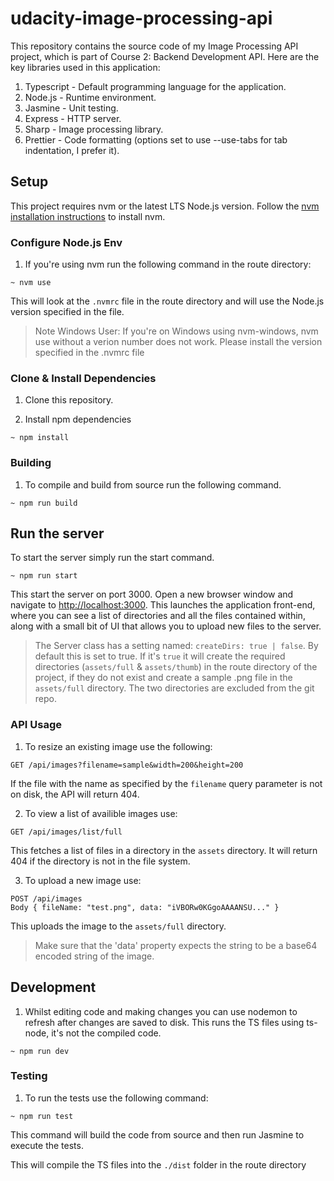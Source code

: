 # udacity-image-processing-api

This repository contains the source code of my Image Processing API project, which is part of Course 2: Backend Development API.
Here are the key libraries used in this application:

1. Typescript - Default programming language for the application.
2. Node.js - Runtime environment.
3. Jasmine - Unit testing.
4. Express - HTTP server.
5. Sharp - Image processing library.
6. Prettier - Code formatting (options set to use --use-tabs for tab indentation, I prefer it).

## Setup

This project requires nvm or the latest LTS Node.js version. Follow the [nvm installation instructions](https://github.com/nvm-sh/nvm) to install nvm.

### Configure Node.js Env

1. If you're using nvm run the following command in the route directory:

```shell
~ nvm use
```

This will look at the `.nvmrc` file in the route directory and will use the Node.js version specified in the file.

> Note Windows User: If you're on Windows using nvm-windows, nvm use without a verion number does not work. Please install the version specified in the .nvmrc file

### Clone & Install Dependencies

1. Clone this repository.

2. Install npm dependencies

```shell
~ npm install
```

### Building

1. To compile and build from source run the following command.

```shell
~ npm run build
```

## Run the server

To start the server simply run the start command.

```shell
~ npm run start
```

This start the server on port 3000. Open a new browser window and navigate to [http://localhost:3000](http:localhost:3000).
This launches the application front-end, where you can see a list of directories and all the files contained within, along
with a small bit of UI that allows you to upload new files to the server.

> The Server class has a setting named: `createDirs: true | false`. By default this is set to true. If it's `true` it will
> create the required directories (`assets/full` & `assets/thumb`) in the route directory of the project, if they do not
> exist and create a sample .png file in the `assets/full` directory.
> The two directories are excluded from the git repo.

### API Usage

1. To resize an existing image use the following:

```
GET /api/images?filename=sample&width=200&height=200
```

If the file with the name as specified by the `filename` query parameter is not on disk, the API will return 404.

2. To view a list of availible images use:

```
GET /api/images/list/full
```

This fetches a list of files in a directory in the `assets` directory. It will return 404 if the directory is not in the
file system.

3. To upload a new image use:

```
POST /api/images
Body { fileName: "test.png", data: "iVBORw0KGgoAAAANSU..." }
```

This uploads the image to the `assets/full` directory.

> Make sure that the 'data' property expects the string to be a base64 encoded string of the image.

## Development

1. Whilst editing code and making changes you can use nodemon to refresh after changes are saved to disk. This runs the TS files using ts-node, it's not the compiled code.

```shell
~ npm run dev
```

### Testing

1. To run the tests use the following command:

```shell
~ npm run test
```

This command will build the code from source and then run Jasmine to execute the tests.

This will compile the TS files into the `./dist` folder in the route directory

